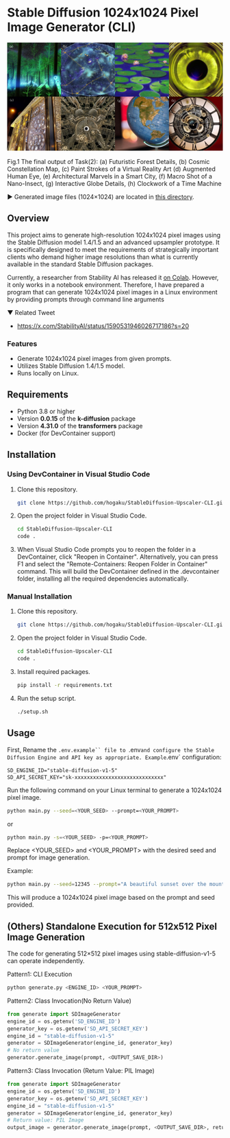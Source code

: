# Stable Diffusion 1024x1024 Pixel Image Generator (CLI)
![Example 1](./img/upscaler.jpg)

Fig.1 The final output of Task(2): (a) Futuristic Forest Details, (b) Cosmic Constellation Map, (c) Paint Strokes of a Virtual Reality Art (d) Augmented Human Eye,  (e) Architectural Marvels in a Smart City, (f) Macro Shot of a Nano-Insect, (g) Interactive Globe Details, (h) Clockwork of a Time Machine

▶ Generated image files (1024×1024) are located in [this directory](./samples/).
## Overview

This project aims to generate high-resolution 1024x1024 pixel images using the Stable Diffusion model 1.4/1.5 and an advanced upsampler prototype. It is specifically designed to meet the requirements of strategically important clients who demand higher image resolutions than what is currently available in the standard Stable Diffusion packages.

Currently, a researcher from Stability AI has released it [on Colab](./Stable_Diffusion_Upscaler_Demo.ipynb). However, it only works in a notebook environment. Therefore, I have prepared a program that can generate 1024x1024 pixel images in a Linux environment by providing prompts through command line arguments

▼ Related Tweet

- https://x.com/StabilityAI/status/1590531946026717186?s=20


### Features

- Generate 1024x1024 pixel images from given prompts.
- Utilizes Stable Diffusion 1.4/1.5 model.
- Runs locally on Linux.

## Requirements

- Python 3.8 or higher
- Version **0.0.15** of the **k-diffusion** package
- Version **4.31.0** of the **transformers** package
- Docker (for DevContainer support)

## Installation

### Using DevContainer in Visual Studio Code

1. Clone this repository.
   ```bash
   git clone https://github.com/hogaku/StableDiffusion-Upscaler-CLI.git
   ```

2. Open the project folder in Visual Studio Code.
    ```bash
    cd StableDiffusion-Upscaler-CLI
    code .
    ```
3. When Visual Studio Code prompts you to reopen the folder in a DevContainer, click "Reopen in Container". Alternatively, you can press F1 and select the "Remote-Containers: Reopen Folder in Container" command.
This will build the DevContainer defined in the .devcontainer folder, installing all the required dependencies automatically.

### Manual Installation
1. Clone this repository.
   ```bash
   git clone https://github.com/hogaku/StableDiffusion-Upscaler-CLI.git
   ```
2. Open the project folder in Visual Studio Code.
    ```bash
    cd StableDiffusion-Upscaler-CLI
    code .
    ```
3. Install required packages.
   ```bash
   pip install -r requirements.txt
   ```
4. Run the setup script.
   ```bash
   ./setup.sh
   ```

## Usage
First, Rename the `.env.example`` file to `.env` and configure the Stable Diffusion Engine and API key as appropriate.
Example `.env` configuration:
```
SD_ENGINE_ID="stable-diffusion-v1-5"
SD_API_SECRET_KEY="sk-xxxxxxxxxxxxxxxxxxxxxxxxxxxxx"
```

Run the following command on your Linux terminal to generate a 1024x1024 pixel image.
```bash
python main.py --seed=<YOUR_SEED> --prompt=<YOUR_PROMPT>
```

or
```bash
python main.py -s=<YOUR_SEED> -p=<YOUR_PROMPT>
```
Replace <YOUR_SEED> and <YOUR_PROMPT> with the desired seed and prompt for image generation.

Example:
```bash
python main.py --seed=12345 --prompt="A beautiful sunset over the mountains."
```
This will produce a 1024x1024 pixel image based on the prompt and seed provided.

## (Others) Standalone Execution for 512x512 Pixel Image Generation
The code for generating 512×512 pixel images using stable-diffusion-v1-5 can operate independently.

Pattern1: CLI Execution
```bash
python generate.py <ENGINE_ID> <YOUR_PROMPT>
```

Pattern2: Class Invocation(No Return Value)
```python
from generate import SDImageGenerator
engine_id = os.getenv('SD_ENGINE_ID')
generator_key = os.getenv('SD_API_SECRET_KEY')
engine_id = "stable-diffusion-v1-5"
generator = SDImageGenerator(engine_id, generator_key)
# No return value
generator.generate_image(prompt, <OUTPUT_SAVE_DIR>)
```

Pattern3: Class Invocation (Return Value: PIL Image)
```python
from generate import SDImageGenerator
engine_id = os.getenv('SD_ENGINE_ID')
generator_key = os.getenv('SD_API_SECRET_KEY')
engine_id = "stable-diffusion-v1-5"
generator = SDImageGenerator(engine_id, generator_key)
# Return value: PIL Image
output_image = generator.generate_image(prompt, <OUTPUT_SAVE_DIR>, return_image_data=True)
```